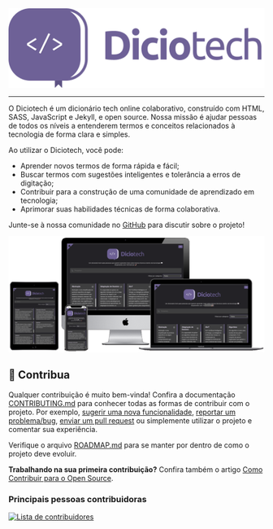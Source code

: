<div align="center">
  <img src="./assets/img/brand/logo/colored.png">
</div>

---

O Diciotech é um dicionário tech online colaborativo, construído com HTML, SASS, JavaScript e Jekyll, e open source. Nossa missão é ajudar pessoas de todos os níveis a entenderem termos e conceitos relacionados à tecnologia de forma clara e simples.

Ao utilizar o Diciotech, você pode:

- Aprender novos termos de forma rápida e fácil;
- Buscar termos com sugestões inteligentes e tolerância a erros de digitação;
- Contribuir para a construção de uma comunidade de aprendizado em tecnologia;
- Aprimorar suas habilidades técnicas de forma colaborativa.

Junte-se à nossa comunidade no [GitHub](https://github.com/levxyca/diciotech/discussions) para discutir sobre o projeto!

![Imagem de captura do site do Diciotech](./assets/img/diciotech-screenshot.png)

## 🤝 Contribua

Qualquer contribuição é muito bem-vinda! Confira a documentação [CONTRIBUTING.md](CONTRIBUTING.md) para conhecer todas as formas de contribuir com o projeto. Por exemplo, [sugerir uma nova funcionalidade](https://github.com/levxyca/diciotech/issues/new?assignees=&labels=&template=feature_request.md&title=), [reportar um problema/bug](https://github.com/levxyca/diciotech/issues/new?assignees=&labels=bug&template=bug_report.md&title=), [enviar um pull request](https://help.github.com/articles/about-pull-requests/) ou simplemente utilizar o projeto e comentar sua experiência.

Verifique o arquivo [ROADMAP.md](ROADMAP.md) para se manter por dentro de como o projeto deve evoluir.

**Trabalhando na sua primeira contribuição?** Confira também o artigo [Como Contribuir para o Open Source](https://opensource.guide/pt/how-to-contribute/).

### Principais pessoas contribuidoras

<a href="https://github.com/levxyca/diciotech/graphs/contributors">
  <img src="https://contrib.rocks/image?repo=levxyca/diciotech&anon=0&columns=10&max=30" alt="Lista de contribuidores"/>
</a>
